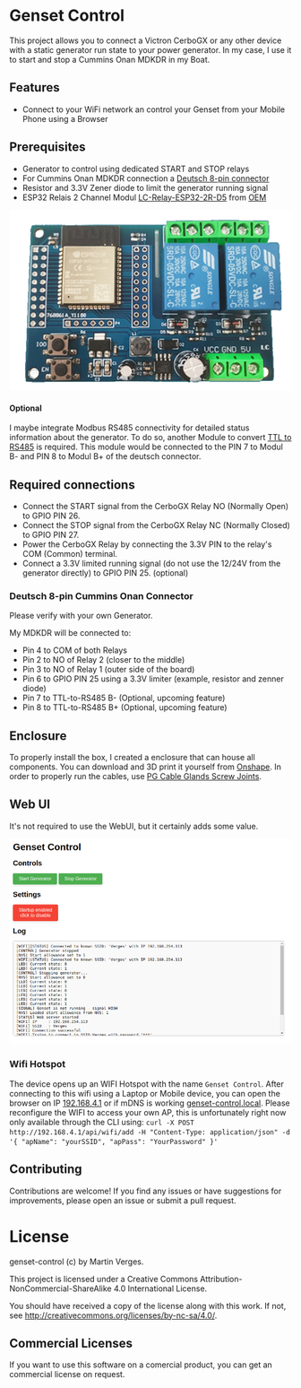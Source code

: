 # Genset Control

This project allows you to connect a Victron CerboGX or any other device with a static generator run state to your power generator.
In my case, I use it to start and stop a Cummins Onan MDKDR in my Boat.

## Features

- Connect to your WiFi network an control your Genset from your Mobile Phone using a Browser

## Prerequisites

- Generator to control using dedicated START and STOP relays
- For Cummins Onan MDKDR connection a [Deutsch 8-pin connector](https://www.amazon.de/dp/B0CQR1GXSV)
- Resistor and 3.3V Zener diode to limit the generator running signal
- ESP32 Relais 2 Channel Modul [LC-Relay-ESP32-2R-D5](https://www.amazon.de/dp/B0CYSMFB49) from [OEM](http://www.chinalctech.com/cpzx/Programmer/Relay_Module/518.html)

![Picture of the 2 Channel Relais Board](docs/LC-Relay-ESP32-2R-D5.png)

#### Optional

I maybe integrate Modbus RS485 connectivity for detailed status information about the generator.
To do so, another Module to convert [TTL to RS485](https://www.amazon.de/dp/B09VGJCJKQ) is required.
This module would be connected to the PIN 7 to Modul B- and PIN 8 to Modul B+ of the deutsch connector.

## Required connections

- Connect the START signal from the CerboGX Relay NO (Normally Open) to GPIO PIN 26.
- Connect the STOP signal from the CerboGX Relay NC (Normally Closed) to GPIO PIN 27.
- Power the CerboGX Relay by connecting the 3.3V PIN to the relay's COM (Common) terminal.
- Connect a 3.3V limited running signal (do not use the 12/24V from the generator directly) to GPIO PIN 25. (optional)

### Deutsch 8-pin Cummins Onan Connector

Please verify with your own Generator.

My MDKDR will be connected to:
- Pin 4 to COM of both Relays
- Pin 2 to NO of Relay 2 (closer to the middle)
- Pin 3 to NO of Relay 1 (outer side of the board)
- Pin 6 to GPIO PIN 25 using a 3.3V limiter (example, resistor and zenner diode)
- Pin 7 to TTL-to-RS485 B- (Optional, upcoming feature)
- Pin 8 to TTL-to-RS485 B+ (Optional, upcoming feature)

## Enclosure

To properly install the box, I created a enclosure that can house all components.
You can download and 3D print it yourself from [Onshape](https://cad.onshape.com/documents/9c1b0201fdea620ef028474e/w/3ae20249731e816e0fa28480/e/1f0a333ff2bf13ef2d5e0742?renderMode=0&uiState=6760538337f4be1332ea191f).
In order to properly run the cables, use [PG Cable Glands Screw Joints](https://www.amazon.de/dp/B09MVL78VS).

## Web UI

It's not required to use the WebUI, but it certainly adds some value.

![Genset Control Web UI](docs/web-ui.png)

### Wifi Hotspot

The device opens up an WIFI Hotspot with the name `Genset Control`.
After connecting to this wifi using a Laptop or Mobile device, you can open the browser on IP [192.168.4.1](http://192.168.4.1) or if mDNS is working [genset-control.local](http://genset-control.local).
Please reconfigure the WIFI to access your own AP, this is unfortunately right now only available through the CLI using: `curl -X POST http://192.168.4.1/api/wifi/add -H "Content-Type: application/json" -d '{ "apName": "yourSSID", "apPass": "YourPassword" }'`

## Contributing

Contributions are welcome! If you find any issues or have suggestions for improvements, please open an issue or submit a pull request.

# License

genset-control (c) by Martin Verges.

This project is licensed under a Creative Commons Attribution-NonCommercial-ShareAlike 4.0 International License.

You should have received a copy of the license along with this work.
If not, see <http://creativecommons.org/licenses/by-nc-sa/4.0/>.

## Commercial Licenses 

If you want to use this software on a comercial product, you can get an commercial license on request.
